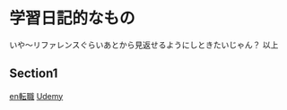 # 学習日記的なもの
いや～リファレンスぐらいあとから見返せるようにしときたいじゃん？
以上

## Section1
[en転職](https://employment.en-japan.com/engineerhub/entry/2019/08/06/103000#s2)
[Udemy](https://udemy.benesse.co.jp/development/ios/flutter-intro.html)
